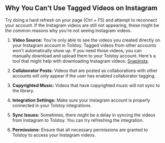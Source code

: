 ## Why You Can't Use Tagged Videos on Instagram

Try doing a hard refresh on your page (Ctrl + F5) and attempt to reconnect your account. If the Instagram videos are still not appearing, these might be the common reasons why you're not seeing Instagram videos.

1. **Video Source:** You're only able to see the videos you created directly on your Instagram account in Tolstoy. Tagged videos from other accounts won't automatically show up. If you need those videos, you can manually download and upload them to your Tolstoy account. Here's a tool that might help with downloading Instagram videos: [SnapInsta](https://snapinsta.app/instagram-reels-video-download).

2. **Collaborator Posts:** Videos that are posted as collaborations with other accounts will only appear if the user has enabled collaborator tagging.

3. **Copyrighted Music:** Videos that have copyrighted music will not sync to the library.

4. **Integration Settings:** Make sure your Instagram account is properly connected in your Tolstoy integrations.

5. **Sync Issues:** Sometimes, there might be a delay in syncing the videos from Instagram to Tolstoy. You can try refreshing the integration.

6. **Permissions:** Ensure that all necessary permissions are granted to Tolstoy to access your Instagram videos.

